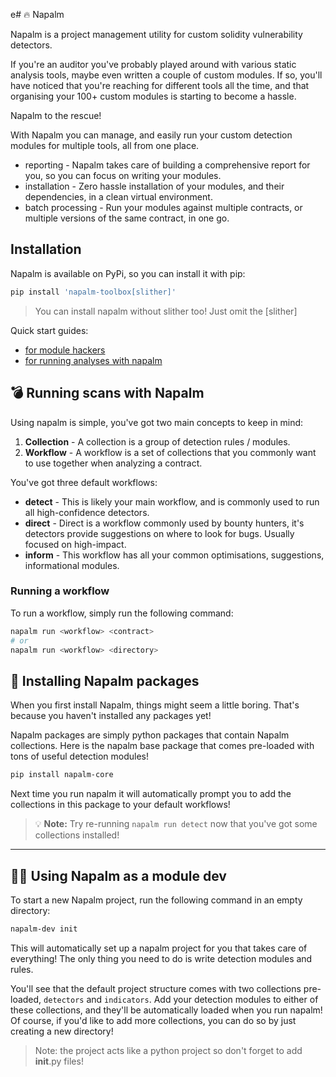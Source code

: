 e# 🔥 Napalm

Napalm is a project management utility for custom solidity vulnerability detectors. 

If you're an auditor you've probably played around with various static analysis tools, maybe even written a couple of 
custom modules. If so, you'll have noticed that you're reaching for different tools all the time, and that
organising your 100+ custom modules is starting to become a hassle.

Napalm to the rescue!

With Napalm you can manage, and easily run your custom detection modules for multiple tools, all from one place.

- reporting - Napalm takes care of building a comprehensive report for you, so you can focus on writing your modules.
- installation - Zero hassle installation of your modules, and their dependencies, in a clean virtual environment.
- batch processing - Run your modules against multiple contracts, or multiple versions of the same contract, in one go.

## Installation

Napalm is available on PyPi, so you can install it with pip:

```bash
pip install 'napalm-toolbox[slither]'
```

> You can install napalm without slither too! Just omit the [slither]

Quick start guides:
 - [for module hackers](docs/module-hacker.md)
 - [for running analyses with napalm](docs/running-with-napalm.md)

## 💣 Running scans with Napalm
Using napalm is simple, you've got two main concepts to keep in mind:
1. **Collection** - A collection is a group of detection rules / modules.
2. **Workflow** - A workflow is a set of collections that you commonly want to use together when analyzing a contract.

You've got three default workflows:
- **detect** - This is likely your main workflow, and is commonly used to run all high-confidence detectors.
- **direct** - Direct is a workflow commonly used by bounty hunters, it's detectors provide suggestions on where to look for bugs. Usually focused on high-impact.
- **inform** - This workflow has all your common optimisations, suggestions, informational modules.

### Running a workflow
To run a workflow, simply run the following command:

```bash
napalm run <workflow> <contract>
# or
napalm run <workflow> <directory>
```

## 💼 Installing Napalm packages
When you first install Napalm, things might seem a little boring. That's because you haven't installed any packages yet!

Napalm packages are simply python packages that contain Napalm collections. Here is the napalm base package that comes
pre-loaded with tons of useful detection modules!
```bash
pip install napalm-core
```

Next time you run napalm it will automatically prompt you to add the collections in this package to your default workflows!

> 💡 **Note:** Try re-running `napalm run detect` now that you've got some collections installed!

---

## 🧑‍💻 Using Napalm as a module dev

To start a new Napalm project, run the following command in an empty directory:

```bash
napalm-dev init
```

This will automatically set up a napalm project for you that takes care of everything! The only thing you need to do is 
write detection modules and rules.

You'll see that the default project structure comes with two collections pre-loaded, `detectors` and `indicators`. Add
your detection modules to either of these collections, and they'll be automatically loaded when you run napalm! Of course,
if you'd like to add more collections, you can do so by just creating a new directory!

> Note: the project acts like a python project so don't forget to add __init__.py files!


